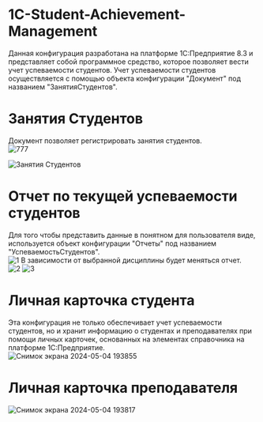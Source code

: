 # 1C-Student-Achievement-Management
Данная конфигурация разработана на платформе 1С:Предприятие 8.3 и представляет собой программное средство, которое позволяет вести учет успеваемости студентов.
Учет успеваемости студентов осуществляется с помощью объекта конфигурации "Документ" под названием "ЗанятияСтудентов".
# Занятия Студентов
Документ позволяет регистрировать занятия студентов. <br />
![777](https://github.com/fetgrigory/1C-Student-Achievement-Management/assets/157891679/2ba6e353-4989-4f7d-a2a7-07ad111386df)

![Занятия Студентов](https://github.com/fetgrigory/1C-Student-Achievement-Management/assets/157891679/a95ab498-fb3a-4abc-a63b-d1f8f54fd35c)

# Отчет по текущей успеваемости студентов
Для того чтобы представить данные в понятном для пользователя виде, используется объект конфигурации "Отчеты" под названием "УспеваемостьСтудентов". <br />
![1](https://github.com/fetgrigory/1C-Student-Achievement-Management/assets/157891679/21ec50dd-2007-4236-9268-22906535c63a)
В зависимости от выбранной дисциплины будет меняться отчет.<br />
![2](https://github.com/fetgrigory/1C-Student-Achievement-Management/assets/157891679/aa64766d-0cf8-4d28-95e9-e71264d5e693)
![3](https://github.com/fetgrigory/1C-Student-Achievement-Management/assets/157891679/3d2ef6af-942c-4594-9a27-a1c3dbe9e6a9)


# Личная карточка студента
Эта конфигурация не только обеспечивает учет успеваемости студентов, но и хранит информацию о студентах и преподавателях при помощи личных карточек, основанных на элементах справочника на платформе 1С:Предприятие.<br />
![Снимок экрана 2024-05-04 193855](https://github.com/fetgrigory/1C-Student-Achievement-Management/assets/157891679/c2fac5a9-1c80-412f-9efe-48c837a05410)
# Личная карточка преподавателя
![Снимок экрана 2024-05-04 193817](https://github.com/fetgrigory/1C-Student-Achievement-Management/assets/157891679/c3b92fd6-13da-4190-98e2-217e1986ccdf)
